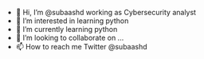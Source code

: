 - 👋 Hi, I’m @subaashd working as Cybersecurity analyst
- 👀 I’m interested in learning python
- 🌱 I’m currently learning python
- 💞️ I’m looking to collaborate on ...
- 📫 How to reach me Twitter @subaashd

<!---
subaashd/subaashd is a ✨ special ✨ repository because its `README.md` (this file) appears on your GitHub profile.
You can click the Preview link to take a look at your changes.
--->
